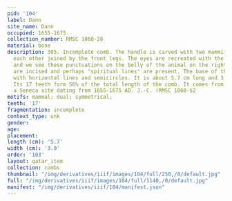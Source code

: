```yaml
---
pid: '104'
label: Dann
site_name: Dann
occupied: 1655-1675
collection_number: RMSC 1060-28
material: bone
description: 305. Incomplete comb. The handle is carved with two mammiferes facing
  each other joined by the front legs. The eyes are recreated with the help of punctuations
  and we see these punctuations on the belly of the animal on the right. The mouths
  are incised and perhaps "spiritual lines" are present. The base of the comb is incised
  with horizontal lines and semicircles. It is about 5.7 cm long and 3.9 cm wide.
  Its 17 teeth form 56% of the total length of the comb. It comes from the Dann site
  a Seneca site dating from 1655-1675 AD. J.-C. (RMSC 1060-$2
motifs: mammal; dual; symmetrical;
teeth: '17'
fragmentation: incomplete
context_type: unk
gender:
age:
placement:
length (cm): '5.7'
width (cm): '3.9'
order: '103'
layout: qatar_item
collection: combs
thumbnail: "/img/derivatives/iiif/images/104/full/250,/0/default.jpg"
full: "/img/derivatives/iiif/images/104/full/1140,/0/default.jpg"
manifest: "/img/derivatives/iiif/104/manifest.json"
---
```

